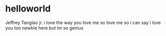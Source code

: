 # helloworld
Jeffrey Tanglao jr.
i love the way you love me so love me so i can say i love you too
newbie here but im so genius 
